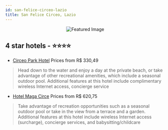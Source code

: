 ```yaml
---
id: san-felice-circeo-lazio
title: San Felice Circeo, Lazio
---
```


<center><img src="https://i.travelapi.com/hotels/3000000/2090000/2080100/2080011/60b71c02_z.jpg" alt="Featured Image" /></center>


##  4 star hotels - ⭐️⭐️⭐️⭐️

-    [Circeo Park Hotel](https://us.hurb.com/hotels/san-felice-circeo/circeo-park-hotel-JNP-JP228679?cmp=18055) Prices from R$ 330,49
   > Head down to the water and enjoy a day at the private beach, or take advantage of other recreational amenities, which include a seasonal outdoor pool. Additional features at this hotel include complimentary wireless Internet access, concierge service
-    [Hotel Maga Circe](https://us.hurb.com/hotels/san-felice-circeo/hotel-maga-circe-JNP-JP252860?cmp=18055) Prices from R$ 620,75
   > Take advantage of recreation opportunities such as a seasonal outdoor pool or take in the view from a terrace and a garden. Additional features at this hotel include wireless Internet access (surcharge), concierge services, and babysitting/childcare 

